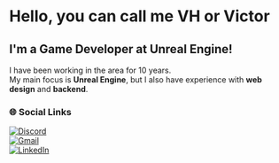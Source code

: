 # Hello, you can call me VH or Victor  
## I'm a Game Developer at Unreal Engine!  

I have been working in the area for 10 years.  
My main focus is **Unreal Engine**, but I also have experience with **web design** and **backend**.  

### 🌐 Social Links  

[![Discord](https://img.shields.io/badge/Discord-7289DA?style=for-the-badge&logo=discord&logoColor=white)](https://discord.gg/8jsepJkW3D)  
[![Gmail](https://img.shields.io/badge/-Gmail-%23333?style=for-the-badge&logo=gmail&logoColor=white)](mailto:vihemero@gmail.com)  
[![LinkedIn](https://img.shields.io/badge/-LinkedIn-%230077B5?style=for-the-badge&logo=linkedin&logoColor=white)](https://www.linkedin.com/in/victor-henrique-72025928b/)  
